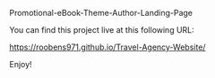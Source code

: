 Promotional-eBook-Theme-Author-Landing-Page

You can find this project live at this following URL:

https://roobens971.github.io/Travel-Agency-Website/

Enjoy!

